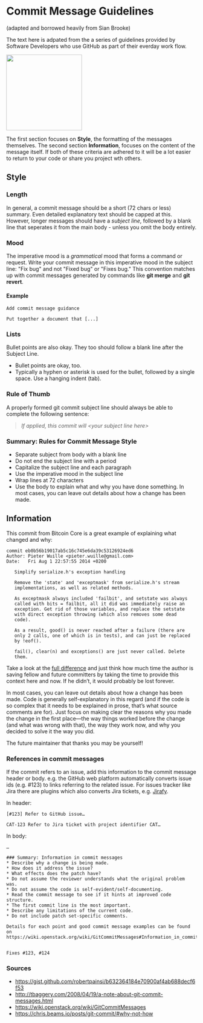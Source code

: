 # Commit Message Guidelines

(adapted and borrowed heavily from Sian Brooke)

The text here is adpated from the a series of guidelines provided by Software Developers who use GitHub as part of their everday work flow. 

<img src="https://imgs.xkcd.com/comics/git_commit_2x.png" height="200">

The first section focuses on **Style**, the formatting of the messages themselves. The second section **Information**, focuses on the content of the message itself. 
If both of these criteria are adhered to it will be a lot easier to return to your code or share you project wth others.

## Style
### Length

In general, a commit message should be a short (72 chars or less) summary. Even detailed explanatory text should be capped at this. 
However, longer messages should have a *subject line*, followed by a blank line that seperates it from the main body - unless you omit the body entirely.

### Mood
The imperative mood is a *grammatical* mood that forms a command or request.
Write your commit message in this imperative mood in the subject line: "Fix bug" and not "Fixed bug" or "Fixes bug." 
This convention matches up with commit messages generated by commands like **git merge** and **git revert**.

#### Example
```
Add commit message guidance

Put together a document that [...]
```

### Lists
Bullet points are also okay. They too should follow a blank line after the Subject Line.
- Bullet points are okay, too.
- Typically a hyphen or asterisk is used for the bullet, followed by a
  single space. Use a hanging indent (tab).
  
### Rule of Thumb
A properly formed git commit subject line should always be able to complete the following sentence:
> *If applied, this commit will \<your subject line here\>*

### Summary: Rules for Commit Message Style
* Separate subject from body with a blank line
* Do not end the subject line with a period
* Capitalize the subject line and each paragraph
* Use the imperative mood in the subject line
* Wrap lines at 72 characters
* Use the body to explain what and why you have done something. In most cases, you can leave out details about how a change has been made.

## Information

This commit from Bitcoin Core is a great example of explaining what changed and why:
```
commit eb0b56b19017ab5c16c745e6da39c53126924ed6
Author: Pieter Wuille <pieter.wuille@gmail.com>
Date:   Fri Aug 1 22:57:55 2014 +0200

   Simplify serialize.h's exception handling

   Remove the 'state' and 'exceptmask' from serialize.h's stream
   implementations, as well as related methods.

   As exceptmask always included 'failbit', and setstate was always
   called with bits = failbit, all it did was immediately raise an
   exception. Get rid of those variables, and replace the setstate
   with direct exception throwing (which also removes some dead
   code).

   As a result, good() is never reached after a failure (there are
   only 2 calls, one of which is in tests), and can just be replaced
   by !eof().

   fail(), clear(n) and exceptions() are just never called. Delete
   them.
  ```
Take a look at the [full difference](https://github.com/bitcoin/bitcoin/commit/eb0b56b19017ab5c16c745e6da39c53126924ed6) and just think how much time the author is saving fellow and future committers by taking the time to provide this context here and now. If he didn’t, it would probably be lost forever.

In most cases, you can leave out details about how a change has been made. Code is generally self-explanatory in this regard (and if the code is so complex that it needs to be explained in prose, that’s what source comments are for). Just focus on making clear the reasons why you made the change in the first place—the way things worked before the change (and what was wrong with that), the way they work now, and why you decided to solve it the way you did.

The future maintainer that thanks you may be yourself!

### References in commit messages
If the commit refers to an issue, add this information to the commit message header or body. e.g. the GitHub web platform automatically converts issue ids (e.g. #123) to links referring to the related issue. For issues tracker like Jira there are plugins which also converts Jira tickets, e.g. [Jirafy](https://chrome.google.com/webstore/detail/jirafy/npldkpkhkmpnfhpmeoahhakbgcldplbj).

In header:
```
[#123] Refer to GitHub issue…
```
```
CAT-123 Refer to Jira ticket with project identifier CAT…
```
In body:
```
…

### Summary: Information in commit messages
* Describe why a change is being made.
* How does it address the issue?
* What effects does the patch have?
* Do not assume the reviewer understands what the original problem was.
* Do not assume the code is self-evident/self-documenting.
* Read the commit message to see if it hints at improved code structure.
* The first commit line is the most important.
* Describe any limitations of the current code.
* Do not include patch set-specific comments.

Details for each point and good commit message examples can be found on https://wiki.openstack.org/wiki/GitCommitMessages#Information_in_commit_messages


Fixes #123, #124
```

### Sources
* https://gist.github.com/robertpainsi/b632364184e70900af4ab688decf6f53
* http://tbaggery.com/2008/04/19/a-note-about-git-commit-messages.html
* https://wiki.openstack.org/wiki/GitCommitMessages
* https://chris.beams.io/posts/git-commit/#why-not-how


